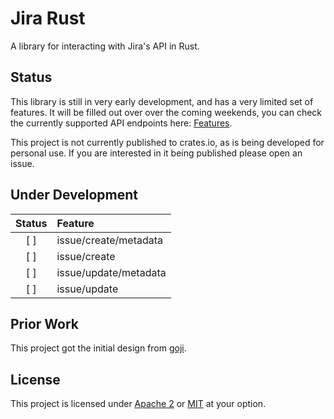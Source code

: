 # Jira Rust

A library for interacting with Jira's API in Rust.

## Status

This library is still in very early development, and has a very limited set of features.
It will be filled out over over the coming weekends, you can check the currently supported
API endpoints here: [Features](./features.md).

This project is not currently published to crates.io, as is being developed for personal use.
If you are interested in it being published please open an issue.

## Under Development

| Status | Feature                 |
| :---:  | :---------------------- |
| [ ]    |  issue/create/metadata  |
| [ ]    |  issue/create           |
| [ ]    |  issue/update/metadata  |
| [ ]    |  issue/update           |

## Prior Work

This project got the initial design from [goji](https://github.com/softprops/goji).

## License

This project is licensed under [Apache 2](./LICENSE-APACHE.txt) or [MIT](./LICENSE-MIT.txt) at your option.

